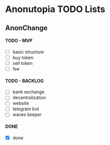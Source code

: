 # Anonutopia TODO Lists

## AnonChange

#### TODO - MVP

- [ ] basic structure
- [ ] buy token
- [ ] sell token
- [ ] fee

#### TODO - BACKLOG

- [ ] bank exchange
- [ ] decentralization
- [ ] website
- [ ] telegram bot
- [ ] waves keeper

#### DONE

- [x] done
